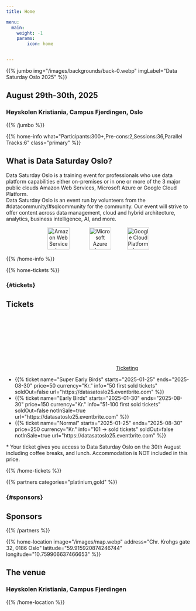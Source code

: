 ```yaml
---
title: Home

menu:
  main:
    weight: -1
    params:
        icon: home


---
```

{{% jumbo img="/images/backgrounds/back-0.webp" imgLabel="Data Saturday Oslo 2025" %}}

## August 29th-30th, 2025
### Høyskolen Kristiania, Campus Fjerdingen, Oslo
<!--
<a class="btn primary btn-lg" style="margin-top: 1em;" href="https://drive.google.com/file/d/1td_9Cr1b2JZvv0bCpOCJNDsEWgVgEp2Y/view?usp=sharing" target="_blank">Become a sponsor</a>
 -->
<!--
<a class="btn primary btn-lg" href="https://sessionize.com/data-saturday-oslo-2025/" target="_blank">
    <svg class="icon icon-cfp"><use xlink:href="#cfp"></use></svg>Submit a presentation
</a>
 
<a class="btn primary btn-lg" href="https://datasatoslo25.eventbrite.com" target="_blank">
    <svg class="icon icon-ticket"><use xlink:href="#ticket"></use></svg>Register for Saturday
</a>
-->
{{% /jumbo %}}

{{% home-info what="Participants:300+,Pre-cons:2,Sessions:36,Parallel Tracks:6" class="primary" %}}
## What is Data Saturday Oslo?

Data Saturday Oslo is a training event for professionals who use data platform capabilities either on-premises or in one or more of the 3 major public clouds Amazon Web Services, Microsoft Azure or Google Cloud Platform.  
Data Saturday Oslo is an event run by volunteers from the #datacommunity/#sqlcommunity for the community. Our event will strive to offer content across data management, cloud and hybrid architecture, analytics, business intelligence, AI, and more.
<p style="text-align:center; margin-top: 15px;">
  <img src="/images/logos/AWS_Logo.png" height="60" alt="Amazon Web Services logo" style="margin-left: 15px; margin-right: 25px;">
  <img src="/images/logos/azure_new_logo.png" height="60" alt="Microsoft Azure logo" style="margin-left: 25px; margin-right: 25px;">
  <img src="/images/logos/gcp_logo_cloud.png" height="60" alt="Google Cloud Platform logo" style="margin-left: 15px; margin-right: 15px;">
</p>
{{% /home-info %}}


<!-- ... 



{{% home-speakers %}}
## Featured Speakers


{{< button-link label="Submit a presentation"
                url="https://conference-hall.io/public/event/HJRThubF4uYPkb7jSUxi"
                icon="cfp" >}}
 
<!-- ... 
{{< button-link label="See all speakers"
                url="./speakers"
                icon="right" >}}
-->
<!--
{{% /home-speakers %}}
-->

<!-- ... 

{{% home-subscribe  class="primary" %}}

## Get notified about the important conference updates

{{% /home-subscribe %}}
-->
<!-- ... -->
{{% home-tickets %}}
### {#tickets}
## Tickets

<a class="btn primary" href="https://datasatoslo25.eventbrite.com" target="_blank"><svg class="icon icon-ticket"><use xlink:href="#ticket"></use></svg>Ticketing</a>

<ul>
<li>{{% ticket name="Super Early Birds"
           starts="2025-01-25"
           ends="2025-08-30"
           price=50
           currency="Kr."
           info="50 first sold tickets"
           soldOut=false
           url="https://datasatoslo25.eventbrite.com" %}}</li>
<li>{{% ticket name="Early Birds"
           starts="2025-01-30"
           ends="2025-08-30"
           price=150
           currency="Kr."
           info="51-100 first sold tickets"
           soldOut=false
           notInSale=true
           url="https://datasatoslo25.eventbrite.com" %}}</li>
<li>{{% ticket name="Normal"
           starts="2025-01-25"
           ends="2025-08-30"
           price=250
           currency="Kr."
           info="101 -> sold tickets"
           soldOut=false
           notInSale=true
           url="https://datasatoslo25.eventbrite.com" %}}</li>
</ul>

\* Your ticket gives you access to Data Saturday Oslo on the 30th August including coffee breaks, and lunch. Accommodation is NOT included in this price.

{{% /home-tickets %}}


{{% partners categories="platinium,gold" %}}
### {#sponsors}
## Sponsors
{{% /partners %}}
 


<!-- ... -->

{{% home-location
    image="/images/map.webp"
    address="Chr. Krohgs gate 32, 0186 Oslo"
    latitude="59.915920874246744"
    longitude="10.759906637466653" %}}
 
## The venue

### Høyskolen Kristiania, Campus Fjerdingen


{{% /home-location %}}

<!-- ... 

{{% album images="/images/album/2018/_25A9313.jpg,/images/album/2018/_25A9386.jpg,/images/album/2018/_25A9671.jpg,/images/album/2018/_25A9334.jpg,/images/album/2018/_25A9282.jpg,/images/album/2018/_25A9612.jpg,/images/album/2018/_25A9452.jpg,/images/album/2018/_25A9628.jpg" %}}

### Some pictures of the **DevFest Toulouse 2018** with the 👾 _retro-gaming_ theme.
-->
<!-- ... 
<a class="btn primary" target="_blank" rel="noopener" href="https://photos.app.goo.gl/nJYFVReFUk9mnXbv9">
    See all photos
    {{% icon "right" %}}
</a>
{{% /album  %}}
--> 

 

